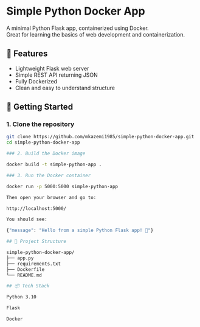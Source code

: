 # Simple Python Docker App

A minimal Python Flask app, containerized using Docker.  
Great for learning the basics of web development and containerization.

## 🔧 Features

- Lightweight Flask web server
- Simple REST API returning JSON
- Fully Dockerized
- Clean and easy to understand structure

## 🚀 Getting Started

### 1. Clone the repository

```bash
git clone https://github.com/mkazemi1985/simple-python-docker-app.git
cd simple-python-docker-app

### 2. Build the Docker image

docker build -t simple-python-app .

### 3. Run the Docker container

docker run -p 5000:5000 simple-python-app

Then open your browser and go to:

http://localhost:5000/

You should see:

{"message": "Hello from a simple Python Flask app! 🚀"}

## 🧱 Project Structure

simple-python-docker-app/
├── app.py
├── requirements.txt
├── Dockerfile
└── README.md

## 📦 Tech Stack

Python 3.10

Flask

Docker
